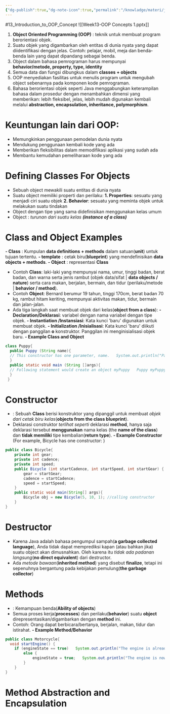 ```yaml
---
{"dg-publish":true,"dg-note-icon":true,"permalink":"/knowladge/materi/java/13-introduction-to-oop-concept/","dgPassFrontmatter":true,"noteIcon":true}
---
```


#13_Introduction_to_OOP_Concept
![[Week13-OOP Concepts 1.pptx]]

1. **Object Oriented Programming (OOP)** : teknik untuk membuat program berorientasi objek.
2. Suatu objek yang digambarkan oleh entitas di dunia nyata yang dapat diidentifikasi dengan jelas. Contoh: pelajar, mobil, meja dan benda-benda lain yang dapat dipandang sebagai benda.
3. Object dalam bahasa pemrograman harus mempunyai **behavior/metode, property, type, identity**
4. Semua data dan fungsi dibungkus dalam **classes + objects**
5. OOP menyediakan fasilitas untuk menulis program untuk mengubah object sebenarnya pada komponen kode pemrograman.
6. Bahasa berorientasi objek seperti Java menggabungkan keterampilan bahasa dalam prosedur dengan menambahkan dimensi yang memberikan: lebih fleksibel, jelas, lebih mudah digunakan kembali melalui **abstraction, encapsulation, inheritance, polymorphism**.
# Keuntungan lain dari OOP:
- Memungkinkan penggunaan pemodelan dunia nyata
- Mendukung penggunaan kembali kode yang ada
- Memberikan fleksibilitas dalam memodifikasi aplikasi yang sudah ada
- Membantu kemudahan pemeliharaan kode yang ada
# Defining Classes For Objects
- Sebuah object mewakili suatu entitas di dunia nyata
- Suatu object memiliki properti dan perilaku:
  **1. Properties**: sesuatu yang menjadi ciri suatu objek
  **2. Behavior**: sesuatu yang meminta objek untuk melakukan suatu tindakan
- Object dengan tipe yang sama didefinisikan menggunakan kelas umum
- Object : *turunan dari suatu kelas* ***(instance of a class)***
# Class and Object Examples
**- Class** : Kumpulan **data definitions + methods** dalam satuan(**unit**) untuk tujuan tertentu.
**- template** : cetak biru(**blueprint**) yang mendefinisikan **data objects + methods**.
**- Object** : representasi **Class**
- Contoh **Class**:
	    laki-laki yang mempunyai nama, umur, tinggi badan, berat badan, dan warna serta jenis rambut (objek data/sifat | **data objects / nature**) serta cara makan, berjalan, bermain, dan tidur (perilaku/metode | **behavior / method**).
- Contoh **Object**: 
	    Bernard berumur 19 tahun, tinggi 170cm, berat badan 70 kg, rambut hitam keriting, mempunyai aktivitas makan, tidur, bermain dan jalan-jalan.
- Ada tiga langkah saat membuat objek dari kelas(**object from a class**):
    **- Declaration/Deklarasi**: variabel dengan nama variabel dengan tipe objek.
    **- Instantiation /Instansiasi**: Kata kunci 'baru' digunakan untuk membuat objek.
    **- Initialization /Inisialisasi**: Kata kunci 'baru' diikuti dengan panggilan **o** konstruktor. Panggilan ini menginisialisasi objek baru.
  **- Example Class and Object**
```java
class Puppy{
  public Puppy (String name){
  // This constructor has one parameter, name.   System.out.println("Passed Name is :" + name );
  }
  public static void main (String []args){
  // Following statement would create an object myPuppy   Puppy myPuppy = new Puppy( "tommy" );
  }
 }
```
# Constructor
- : Sebuah **Class** berisi konstruktor yang dipanggil untuk membuat *objek dari cetak biru kelas*(**objects from the class blueprint**).
- Deklarasi construktor *terlihat seperti* deklarasi **method**, hanya saja deklarasi tersebut **menggunakan** nama kelas (the **name of the class**) dan **tidak memiliki** tipe kembalian(**return type**).
  **- Example Constructor** (For example, Bicycle has one constructor: )
``` java
public class Bicycle{
	private int gear;
	private int cadence;
	private int speed;
	public Bicycle (int startCadence, int startSpeed, int startGear) {
		gear = startGear;
		cadence = startCadence;
		speed = startSpeed;
	}
	public static void main(String[] args){
		Bicycle obj = new Bicycle(5, 10, 1); //calling constructor
	}
}
```
# Destructor
- Karena Java adalah bahasa pengumpul sampah(**a garbage collected language**), Anda tidak dapat memprediksi kapan (atau bahkan jika) suatu object akan dimusnahkan. Oleh karena itu *tidak ada padanan langsung*(**no direct equivalent**) dari destructor.
- Ada *metode bawaan*(**inherited method**) yang disebut **finalize**, tetapi ini sepenuhnya bergantung pada kebijakan pemulung(**the garbage collector**)
# Methods
- : Kemampuan benda(**Ability of objects**)
- Semua proses kerja(**processes**) dan perilaku(**behavior**) suatu **object** direpresentasikan/digambarkan dengan **method** ini.  
- Contoh: Orang dapat berbicara/bertanya, berjalan, makan, tidur dan istirahat.
	**- Example Method/Behavior**
```java
public class Motorcycle{
  void startEngine() {
    if (engineState == true)   System.out.println("The engine is already on.");
	    else {
			engineState = true;   System.out.println("The engine is now on.");
		}
	}
}
```
# Method Abstraction and Encapsulation
